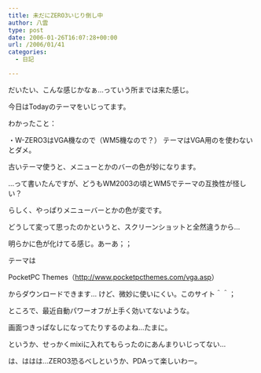 ```yaml
---
title: 未だにZERO3いじり倒し中
author: 八雲
type: post
date: 2006-01-26T16:07:28+00:00
url: /2006/01/41
categories:
  - 日記

---
```

だいたい、こんな感じかなぁ…っていう所までは来た感じ。
  
今日はTodayのテーマをいじってます。
  
わかったこと：
  
・W-ZERO3はVGA機なので（WM5機なので？） テーマはVGA用のを使わないとダメ。
  
古いテーマ使うと、メニューとかのバーの色が妙になります。
  
…って書いたんですが、どうもWM2003の頃とWM5でテーマの互換性が怪しい？
  
らしく、やっぱりメニューバーとかの色が変です。
  
どうして変って思ったのかというと、スクリーンショットと全然違うから…
  
明らかに色が化けてる感じ。あーあ；；

テーマは
  
PocketPC Themes（<http://www.pocketpcthemes.com/vga.asp>）
  
からダウンロードできます… けど、微妙に使いにくい。このサイト＾＾；

ところで、最近自動パワーオフが上手く効いてないような。
  
画面つきっぱなしになってたりするのよね…たまに。

というか、せっかくmixiに入れてもらったのにあんまりいじってない…
  
は、ははは…ZERO3恐るべしというか、PDAって楽しいわー。